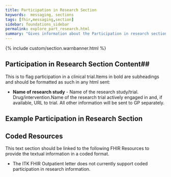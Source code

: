 ```yaml
---
title: Participation in Research Section
keywords:  messaging, sections
tags: [fhir,messaging,section]
sidebar: foundations_sidebar
permalink: explore_part_research.html
summary: "Gives information about the Participation in research section"
---
```


{% include custom/section.warnbanner.html %}

## Participation in Research Section Content##
This is to flag participation in a clinical trial.Items in bold are subheadings and should be formatted as such in any html sent:

- **Name of research study** - Name of the research study/trial. Drug/intervention.Name of the research trial actively engaged in and, if available, URL to trial. All other information will be sent to GP separately.

##  Example Participation in Research Section ##

<script src="https://gist.github.com/IOPS-DEV/5974b2658252a6ac97c8fef6c2eb64bc.js"></script>

## Coded Resources ##

This text section should be linked to the following FHIR Resources to provide the textual information in a coded format.

- The ITK FHIR Outpatient letter does not currently support coded participation in research information.






